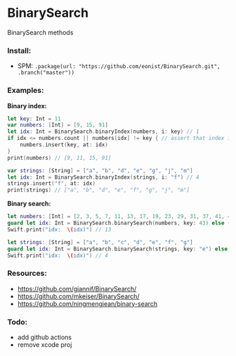 # BinarySearch
BinarySearch methods

### Install:
- SPM: `.package(url: "https://github.com/eonist/BinarySearch.git", .branch("master"))`

### Examples:
**Binary index:**
```swift
let key: Int = 11
var numbers: [Int] = [9, 15, 91]
let idx: Int = BinarySearch.binaryIndex(numbers, i: key) // 1
if idx <= numbers.count || numbers[idx] != key { // assert that index is real, and avoid dups
	numbers.insert(key, at: idx)
}
print(numbers) // [9, 11, 15, 91]
```

```swift
var strings: [String] = ["a", "b", "d", "e", "g", "j", "m"]
let idx: Int = BinarySearch.binaryIndex(strings, i: "f") // 4
strings.insert("f", at: idx)
print(strings) // ["a", "b", "d", "e", "f", "g", "j", "m"]
```
**Binary search:**
```swift
let numbers: [Int] = [2, 3, 5, 7, 11, 13, 17, 19, 23, 29, 31, 37, 41, 43, 47, 53, 59, 61, 67]
guard let idx: Int = BinarySearch.binarySearch(numbers, key: 43) else { Swift.print("no result"); return }// output: 13 which is the index of where the key is
Swift.print("idx:  \(idx)") // 13
```

```swift
let strings: [String] = ["a", "b", "c", "d", "e", "f", "g"]
guard let idx: Int = BinarySearch.binarySearch(strings, key: "e") else { Swift.print("no result"); return }
Swift.print("idx:  \(idx)") // 4
```

### Resources:
- https://github.com/giannif/BinarySearch/
- https://github.com/mkeiser/BinarySearch/
- https://github.com/ningmengjean/binary-search

### Todo:
- add github actions
- remove xcode proj
